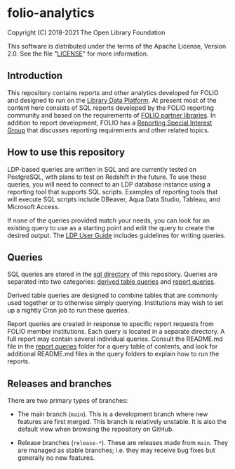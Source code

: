 # folio-analytics

Copyright (C) 2018-2021 The Open Library Foundation

This software is distributed under the terms of the Apache License,
Version 2.0.  See the file "[LICENSE](LICENSE)" for more information.


## Introduction

This repository contains reports and other analytics developed for
FOLIO and designed to run on the [Library Data
Platform](https://github.com/library-data-platform/ldp).  At present
most of the content here consists of SQL reports developed by the
FOLIO reporting community and based on the requirements of [FOLIO
partner libraries](https://www.folio.org/community/support/).  In
addition to report development, FOLIO has a [Reporting Special
Interest Group](https://wiki.folio.org/display/RPT/) that discusses
reporting requirements and other related topics.


## How to use this repository

LDP-based queries are written in SQL and are currently tested on
PostgreSQL, with plans to test on Redshift in the future.  To use
these queries, you will need to connect to an LDP database instance
using a reporting tool that supports SQL scripts.  Examples of
reporting tools that will execute SQL scripts include DBeaver, Aqua
Data Studio, Tableau, and Microsoft Access.

If none of the queries provided match your needs, you can look for an
existing query to use as a starting point and edit the query to create
the desired output.  The [LDP User
Guide](https://github.com/library-data-platform/ldp/blob/main/doc/User_Guide.md)
includes guidelines for writing queries.


## Queries

SQL queries are stored in the [sql directory](sql) of this repository.
Queries are separated into two categories: [derived table
queries](sql/derived_tables) and [report queries](sql/report_queries). 

Derived table queries are designed to combine tables that are commonly
used together or to otherwise simply querying.  Institutions may wish
to set up a nightly Cron job to run these queries.

Report queries are created in response to specific report requests
from FOLIO member institutions.  Each query is located in a separate
directory.  A full report may contain several individual queries.
Consult the README.md file in the [report queries](sql/report_queries)
folder for a query table of contents, and look for additional
README.md files in the query folders to explain how to run the
reports.


## Releases and branches

There are two primary types of branches:

* The main branch (`main`).  This is a development branch where new
  features are first merged.  This branch is relatively unstable.  It
  is also the default view when browsing the repository on GitHub.

* Release branches (`release-*`).  These are releases made from
  `main`.  They are managed as stable branches; i.e. they may receive
  bug fixes but generally no new features.


